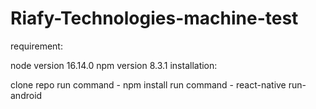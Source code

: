 # Riafy-Technologies-machine-test


requirement:

node version 16.14.0
npm version 8.3.1
installation:

clone repo
run command - npm install
run command - react-native run-android
